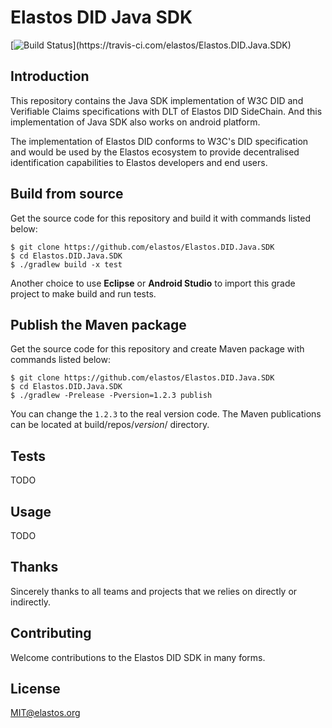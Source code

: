 Elastos DID Java SDK
==================

[![Build Status](https://travis-ci.com/elastos/Elastos.DID.Java.SDK.svg?)](https://travis-ci.com/elastos/Elastos.DID.Java.SDK)

## Introduction

This repository contains the Java SDK implementation of W3C DID and Verifiable Claims specifications with DLT of Elastos DID SideChain. And this implementation of Java SDK also works on android platform.

The implementation of Elastos DID conforms to W3C's DID specification and would be used by the Elastos ecosystem to provide decentralised identification capabilities to Elastos developers and end users.

## Build from source

Get the source code for this repository and build it with commands listed below:

```
$ git clone https://github.com/elastos/Elastos.DID.Java.SDK
$ cd Elastos.DID.Java.SDK
$ ./gradlew build -x test
```

Another choice to use **Eclipse** or **Android Studio** to import this grade project to make build and run tests.

## Publish the Maven package

Get the source code for this repository and create Maven package with commands listed below:

```
$ git clone https://github.com/elastos/Elastos.DID.Java.SDK
$ cd Elastos.DID.Java.SDK
$ ./gradlew -Prelease -Pversion=1.2.3 publish
```

You can change the `1.2.3` to the real version code. The Maven publications can be located at build/repos/*version*/ directory.

## Tests

TODO

## Usage

TODO

## Thanks

Sincerely thanks to all teams and projects that we relies on directly or indirectly.

## Contributing

Welcome contributions to the Elastos DID SDK in many forms.

## License

MIT@elastos.org

